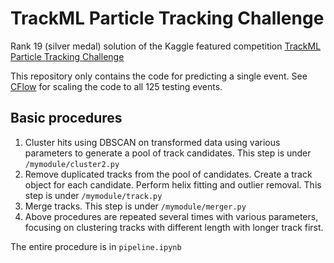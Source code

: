 # TrackML Particle Tracking Challenge
Rank 19 (silver medal) solution of the Kaggle featured competition [TrackML Particle Tracking Challenge](https://www.kaggle.com/c/trackml-particle-identification)

This repository only contains the code for predicting a single event. See [CFlow](https://github.com/liuxiao/CFlow) for scaling the code to all 125 testing events.

## Basic procedures
1. Cluster hits using DBSCAN on transformed data using various parameters to generate a pool of track candidates. This step is under `/mymodule/cluster2.py`
2. Remove duplicated tracks from the pool of candidates. Create a track object for each candidate. Perform helix fitting and outlier removal. This step is under `/mymodule/track.py`
3. Merge tracks. This step is under `/mymodule/merger.py`
4. Above procedures are repeated several times with various parameters, focusing on clustering tracks with different length with longer track first.

The entire procedure is in `pipeline.ipynb`
